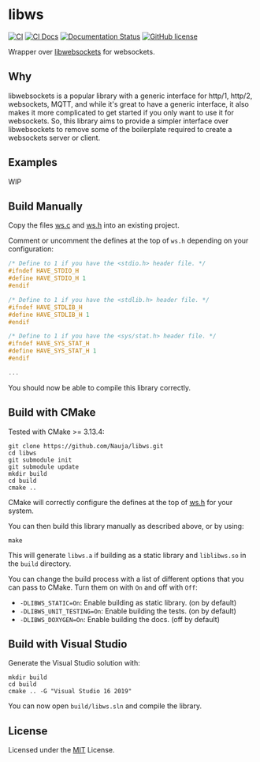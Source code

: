 # libws

[![CI](https://github.com/Nauja/libws/actions/workflows/CI.yml/badge.svg)](https://github.com/Nauja/libws/actions/workflows/CI.yml)
[![CI Docs](https://github.com/Nauja/libws/actions/workflows/CI_docs.yml/badge.svg)](https://github.com/Nauja/libws/actions/workflows/CI_docs.yml)
[![Documentation Status](https://readthedocs.org/projects/libws/badge/?version=latest)](https://libws.readthedocs.io/en/latest/?badge=latest)
[![GitHub license](https://img.shields.io/badge/license-MIT-blue.svg)](https://raw.githubusercontent.com/Nauja/libws/master/LICENSE)

Wrapper over [libwebsockets](https://libwebsockets.org/) for websockets.

## Why

libwebsockets is a popular library with a generic interface for http/1, http/2, websockets, MQTT,
and while it's great to have a generic interface, it also makes it more complicated to get started
if you only want to use it for websockets. So, this library aims to provide a simpler interface
over libwebsockets to remove some of the boilerplate required to create a websockets server or
client.

## Examples

WIP

## Build Manually

Copy the files [ws.c](https://github.com/Nauja/libws/blob/main/ws.c) and [ws.h](https://github.com/Nauja/libws/blob/main/ws.h) into an existing project.

Comment or uncomment the defines at the top of `ws.h` depending on your configuration:

```c
/* Define to 1 if you have the <stdio.h> header file. */
#ifndef HAVE_STDIO_H
#define HAVE_STDIO_H 1
#endif

/* Define to 1 if you have the <stdlib.h> header file. */
#ifndef HAVE_STDLIB_H
#define HAVE_STDLIB_H 1
#endif

/* Define to 1 if you have the <sys/stat.h> header file. */
#ifndef HAVE_SYS_STAT_H
#define HAVE_SYS_STAT_H 1
#endif

...
```

You should now be able to compile this library correctly.

## Build with CMake

Tested with CMake >= 3.13.4:

```
git clone https://github.com/Nauja/libws.git
cd libws
git submodule init
git submodule update
mkdir build
cd build
cmake ..
```

CMake will correctly configure the defines at the top of [ws.h](https://github.com/Nauja/libws/blob/main/ws.h) for your system.

You can then build this library manually as described above, or by using:

```
make
```

This will generate `libws.a` if building as a static library and `liblibws.so` in the `build` directory.

You can change the build process with a list of different options that you can pass to CMake. Turn them on with `On` and off with `Off`:
  * `-DLIBWS_STATIC=On`: Enable building as static library. (on by default)
  * `-DLIBWS_UNIT_TESTING=On`: Enable building the tests. (on by default)
  * `-DLIBWS_DOXYGEN=On`: Enable building the docs. (off by default)

## Build with Visual Studio

Generate the Visual Studio solution with:

```
mkdir build
cd build
cmake .. -G "Visual Studio 16 2019"
```

You can now open `build/libws.sln` and compile the library.

## License

Licensed under the [MIT](https://github.com/Nauja/libws/blob/main/LICENSE) License.
